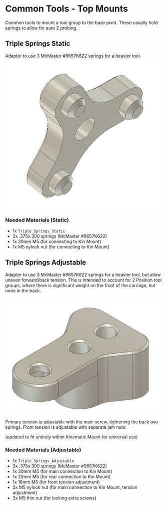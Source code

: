 # Common Tools - Top Mounts

Common tools to mount a tool group to the base pivot.  These usually hold springs to allow for auto Z probing.

## Triple Springs Static

Adapter to use 3 McMaster #9657K622 springs for a heavier tool.

![Triple Springs Static](/images/Triple_Springs_Static.png)

### Needed Materials (Static)

- 1x `Triple_Springs_Static`
- 3x .375x.300 springs (McMaster #9657K622)
- 1x 30mm M5 (for connecting to Kin Mount)
- 1x M5 nylock nut (for connecting to Kin Mount)

## Triple Springs Adjustable

Adapter to use 3 McMaster #9657K622 springs for a heavier tool, but allow uneven forward/back tension.  This is intended to account for 2 Position tool groups, where there is significant weight on the front of the carriage, but none in the back.

![Triple Springs Adjustable](/images/Triple_Springs_Adjustable.png)

Primary tension is adjustable with the main screw, tightening the back two springs.  Front tension is adjustable with separate jam nuts.

(updated to fit entirely within Kinematic Mount for universal use)

### Needed Materials (Adjustable)

- 1x `Triple_Springs_Adjustable`
- 3x .375x.300 springs (McMaster #9657K622)
- 1x 30mm M5 (for main connection to Kin Mount)
- 1x 20mm M5 (for rear connection to Kin Mount)
- 1x 16mm M5 (for front tension adjustment)
- 2x M5 nylock nut (for main connection to Kin Mount, tension adjustment)
- 3x M5 thin nut (for locking extra screws)

